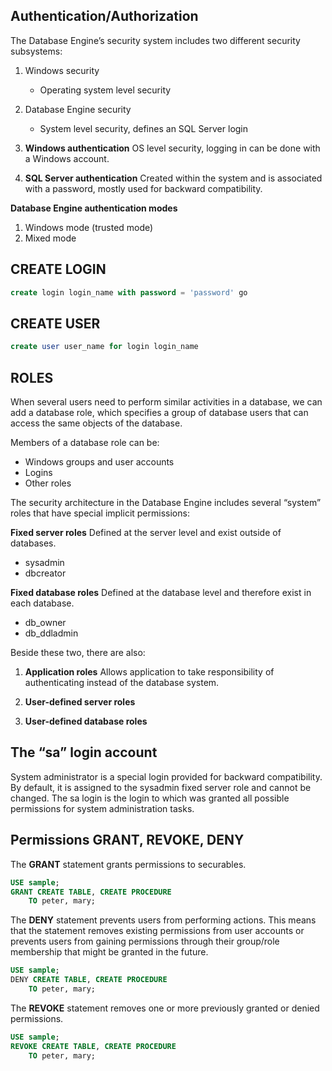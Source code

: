## Authentication/Authorization
The Database Engine’s security system includes two different security subsystems:
1. Windows security
	- Operating system level security
2. Database Engine security
	- System level security, defines an SQL Server login

1. **Windows authentication**
OS level security, logging in can be done with a Windows account.

2. **SQL Server authentication**
Created within the system and is associated with a password, mostly used for backward compatibility.

**Database Engine authentication modes**
1. Windows mode (trusted mode)
2. Mixed mode

## CREATE LOGIN
```sql
create login login_name with password = 'password' go
```

## CREATE USER
```sql
create user user_name for login login_name
```

## ROLES
When several users need to perform similar activities in a database, we can add a database role, which specifies a group of database users that can access the same objects of the database.

Members of a database role can be:
- Windows groups and user accounts
- Logins
- Other roles

The security architecture in the Database Engine includes several “system” roles that have special implicit permissions:

**Fixed server roles**
Defined at the server level and exist outside of databases.
- sysadmin
- dbcreator

**Fixed database roles**
Defined at the database level and therefore exist in each database.
- db_owner
- db_ddladmin

Beside these two, there are also:

1. **Application roles**
 Allows application to take responsibility of authenticating instead of the database system.
 
2. **User-defined server roles**
3. **User-defined database roles**

## The “sa” login account
System administrator is a special login provided for backward compatibility. By default, it is assigned to the sysadmin fixed server role and cannot be changed. The sa login is the login to which was granted all possible permissions for system administration tasks.

## Permissions GRANT, REVOKE, DENY
The **GRANT** statement grants permissions to securables.
```sql
USE sample;
GRANT CREATE TABLE, CREATE PROCEDURE
	TO peter, mary;
```

The **DENY** statement prevents users from performing actions. This means that the statement removes existing permissions from user accounts or prevents users from gaining permissions through their group/role membership that might be granted in the future.
```sql
USE sample;
DENY CREATE TABLE, CREATE PROCEDURE
	TO peter, mary;
```

The **REVOKE** statement removes one or more previously granted or denied
permissions.
```sql
USE sample;
REVOKE CREATE TABLE, CREATE PROCEDURE
	TO peter, mary;
```